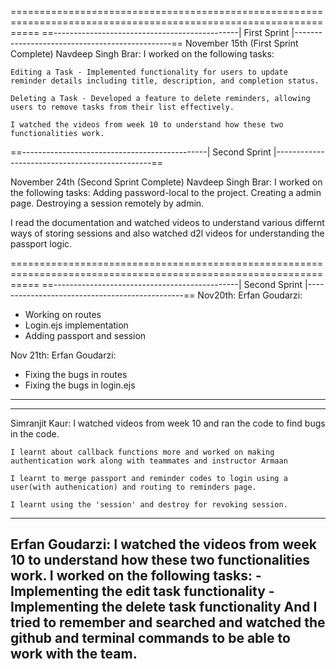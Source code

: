 
=================================================================================================================
==----------------------------------------------| First Sprint |-----------------------------------------------==
November 15th (First Sprint Complete)
Navdeep Singh Brar:
    I worked on the following tasks:

    Editing a Task - Implemented functionality for users to update reminder details including title, description, and completion status.

    Deleting a Task - Developed a feature to delete reminders, allowing users to remove tasks from their list effectively.

    I watched the videos from week 10 to understand how these two functionalities work.
    
==----------------------------------------------| Second Sprint |-----------------------------------------------==

November 24th (Second Sprint Complete)
Navdeep Singh Brar:
    I worked on the following tasks:
    Adding password-local to the project.
    Creating a admin page.
    Destroying a session remotely by admin.

I read the documentation and watched videos to understand various differnt ways of storing sessions and also watched d2l videos for understanding the passport logic.

=================================================================================================================
==----------------------------------------------| Second Sprint |-----------------------------------------------==
Nov20th: 
Erfan Goudarzi:
- Working on routes
- Login.ejs implementation 
- Adding passport and session 


Nov 21th: 
Erfan Goudarzi:
- Fixing the bugs in routes
- Fixing the bugs in login.ejs
-----------------------------------------------------------------------------------------------------------------






-----------------------------------------------------------------------------------------------------------------
Simranjit Kaur:
    I watched videos from week 10 and ran the code to find bugs in the code.

    I learnt about callback functions more and worked on making authentication work along with teammates and instructor Armaan

    I learnt to merge passport and reminder codes to login using a user(with authenication) and routing to reminders page.

    I learnt using the 'session' and destroy for revoking session.
-----------------------------------------------------------------------------------------------------------------
Erfan Goudarzi: 
    I watched the videos from week 10 to understand how these two functionalities work.
    I worked on the following tasks:
    - Implementing the edit task functionality
    - Implementing the delete task functionality
    And I tried to remember and searched and watched the github and terminal commands to be able to work with the team.
----------------------------------------------------------------------------------------------------------------- 
